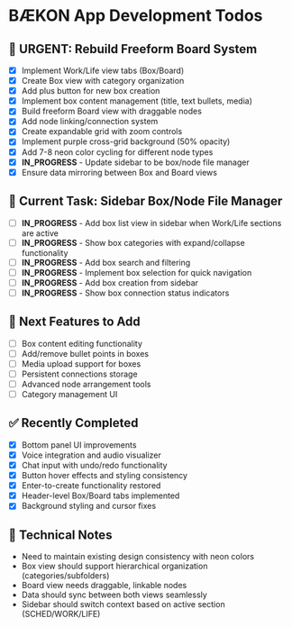 # BÆKON App Development Todos

## 🚀 URGENT: Rebuild Freeform Board System
- [x] Implement Work/Life view tabs (Box/Board)
- [x] Create Box view with category organization
- [x] Add plus button for new box creation
- [x] Implement box content management (title, text bullets, media)
- [x] Build freeform Board view with draggable nodes
- [x] Add node linking/connection system
- [x] Create expandable grid with zoom controls
- [x] Implement purple cross-grid background (50% opacity)
- [x] Add 7-8 neon color cycling for different node types
- [x] **IN_PROGRESS** - Update sidebar to be box/node file manager
- [x] Ensure data mirroring between Box and Board views

## 🎯 Current Task: Sidebar Box/Node File Manager
- [ ] **IN_PROGRESS** - Add box list view in sidebar when Work/Life sections are active
- [ ] **IN_PROGRESS** - Show box categories with expand/collapse functionality
- [ ] **IN_PROGRESS** - Add box search and filtering
- [ ] **IN_PROGRESS** - Implement box selection for quick navigation
- [ ] **IN_PROGRESS** - Add box creation from sidebar
- [ ] **IN_PROGRESS** - Show box connection status indicators

## 🎯 Next Features to Add
- [ ] Box content editing functionality
- [ ] Add/remove bullet points in boxes
- [ ] Media upload support for boxes
- [ ] Persistent connections storage
- [ ] Advanced node arrangement tools
- [ ] Category management UI

## ✅ Recently Completed
- [x] Bottom panel UI improvements
- [x] Voice integration and audio visualizer
- [x] Chat input with undo/redo functionality
- [x] Button hover effects and styling consistency
- [x] Enter-to-create functionality restored
- [x] Header-level Box/Board tabs implemented
- [x] Background styling and cursor fixes

## 📝 Technical Notes
- Need to maintain existing design consistency with neon colors
- Box view should support hierarchical organization (categories/subfolders)
- Board view needs draggable, linkable nodes
- Data should sync between both views seamlessly
- Sidebar should switch context based on active section (SCHED/WORK/LIFE)
